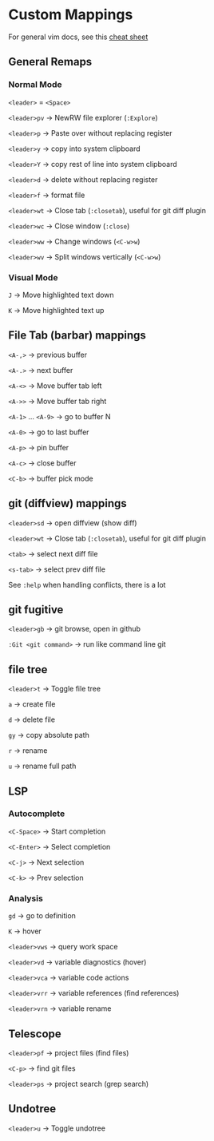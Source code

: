 # Custom Mappings

For general vim docs, see this [cheat sheet](https://vim.rtorr.com)

## General Remaps

### Normal Mode

`<leader>` = `<Space>`

`<leader>pv` -> NewRW file explorer (`:Explore`)

`<leader>p` -> Paste over without replacing register

`<leader>y` -> copy into system clipboard

`<leader>Y` -> copy rest of line into system clipboard

`<leader>d` -> delete without replacing register

`<leader>f` -> format file

`<leader>wt` -> Close tab (`:closetab`), useful for git diff plugin

`<leader>wc` -> Close window (`:close`)

`<leader>ww` -> Change windows (`<C-w>w`)

`<leader>wv` -> Split windows vertically (`<C-w>w`)

### Visual Mode

`J` -> Move highlighted text down

`K` -> Move highlighted text up

## File Tab (barbar) mappings

`<A-,>` -> previous buffer

`<A-.>` -> next buffer

`<A-<>` -> Move buffer tab left

`<A->>` -> Move buffer tab right

`<A-1>` ... `<A-9>` -> go to buffer N

`<A-0>` -> go to last buffer

`<A-p>` -> pin buffer

`<A-c>` -> close buffer

`<C-b>` -> buffer pick mode

## git (diffview) mappings

`<leader>sd` -> open diffview (show diff)

`<leader>wt` -> Close tab (`:closetab`), useful for git diff plugin

`<tab>` -> select next diff file

`<s-tab>` -> select prev diff file

See `:help` when handling conflicts, there is a lot

## git fugitive

`<leader>gb` -> git browse, open in github

`:Git <git command>` -> run like command line git

## file tree

`<leader>t` -> Toggle file tree

`a` -> create file

`d` -> delete file

`gy` -> copy absolute path

`r` -> rename

`u` -> rename full path

## LSP

### Autocomplete

`<C-Space>` -> Start completion

`<C-Enter>` -> Select completion

`<C-j>` -> Next selection

`<C-k>` -> Prev selection

### Analysis

`gd` -> go to definition

`K` -> hover

`<leader>vws` -> query work space

`<leader>vd` -> variable diagnostics (hover)

`<leader>vca` -> variable code actions

`<leader>vrr` -> variable references (find references)

`<leader>vrn` -> variable rename

## Telescope

`<leader>pf` -> project files (find files)

`<C-p>` -> find git files

`<leader>ps` -> project search (grep search)

## Undotree

`<leader>u` -> Toggle undotree

